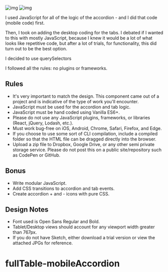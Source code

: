 
![img](https://i.imgur.com/QYvVe1e.png)
![img](https://i.imgur.com/eJU9UyN.png)

I used JavaScript for all of the logic of the accordion - and I did that code (mobile code) first.

Then, I took on adding the desktop coding for the tabs. I debated if I wanted to this with mostly JavaScript, because I knew it would be a lot of what looks like repetitive code, but after a lot of trials, for functionality, this did turn out to be the best option.

I decided to use querySelectors

I followed all the rules: no plugins or frameworks.

## Rules
* It's very important to match the design. This component came out of a project and is indicative of the type of work you'll encounter.
* JavaScript must be used for the accordion and tab logic.
* JavaScript must be hand coded using Vanilla ES6+.
* Please do not use any JavaScript plugins, frameworks, or libraries (React, jQuery, Lodash, etc.).
* Must work bug-free on iOS, Android, Chrome, Safari, Firefox, and Edge.
* If you choose to use some sort of CLI compilation, include a compiled folder so that the HTML file can be dragged directly into the browser.
* Upload a zip file to Dropbox, Google Drive, or any other semi private storage service. Please do not post this on a public site/repository such as CodePen or GitHub.

## Bonus
* Write modular JavaScript.
* Add CSS transitions to accordion and tab events.
* Create accordion + and - icons with pure CSS.

## Design Notes
* Font used is Open Sans Regular and Bold.
* Tablet/Desktop views should account for any viewport width greater than 767px.
* If you do not have Sketch, either download a trial version or view the attached JPGs for reference.
# fullTable-mobileAccordion
